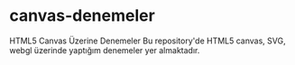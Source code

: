 # canvas-denemeler
HTML5 Canvas Üzerine Denemeler
Bu repository'de HTML5 canvas, SVG, webgl üzerinde yaptığım denemeler yer almaktadır.
